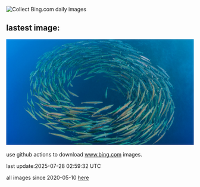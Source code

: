 ![Collect Bing.com daily images](https://github.com/counter2015/bing-daily-images/workflows/Collect%20Bing.com%20daily%20images/badge.svg)
## lastest image:
![](images/img.jpg)

use github actions to download www.bing.com images.

last update:2025-07-28 02:59:32 UTC

all images since 2020-05-10 [here](https://github.com/counter2015/bing-daily-images/tree/master/images) 
